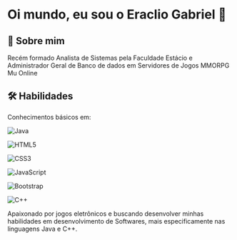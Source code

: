 
# Oi mundo, eu sou o Eraclio Gabriel 👋


## 🚀 Sobre mim
Recém formado Analista de Sistemas pela Faculdade Estácio e Administrador Geral de Banco de dados em Servidores de Jogos MMORPG Mu Online


## 🛠 Habilidades
Conhecimentos básicos em:

 ![Java](https://img.shields.io/badge/java-%23ED8B00.svg?style=for-the-badge&logo=openjdk&logoColor=white)

 ![HTML5](https://img.shields.io/badge/html5-%23E34F26.svg?style=for-the-badge&logo=html5&logoColor=white)

 ![CSS3](https://img.shields.io/badge/CSS3-1572B6?style=for-the-badge&logo=css3&logoColor=white)

 ![JavaScript](https://img.shields.io/badge/JavaScript-F7DF1E?style=for-the-badge&logo=javascript&logoColor=black)

 ![Bootstrap](https://img.shields.io/badge/-boostrap-0D1117?style=for-the-badge&logo=bootstrap&labelColor=0D1117)

 ![C++](https://img.shields.io/badge/C%2B%2B-00599C?style=for-the-badge&logo=c%2B%2B&logoColor=white)

Apaixonado por jogos eletrônicos e buscando desenvolver minhas habilidades em desenvolvimento de Softwares, mais especificamente nas linguagens Java e C++.
